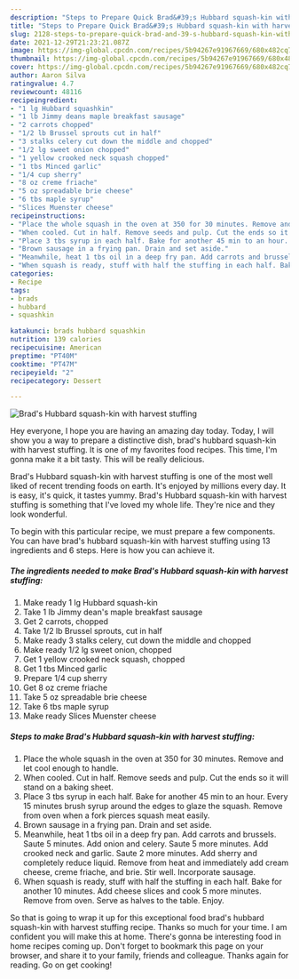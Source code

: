 ```yaml
---
description: "Steps to Prepare Quick Brad&#39;s Hubbard squash-kin with harvest stuffing"
title: "Steps to Prepare Quick Brad&#39;s Hubbard squash-kin with harvest stuffing"
slug: 2128-steps-to-prepare-quick-brad-and-39-s-hubbard-squash-kin-with-harvest-stuffing
date: 2021-12-29T21:23:21.087Z
image: https://img-global.cpcdn.com/recipes/5b94267e91967669/680x482cq70/brads-hubbard-squash-kin-with-harvest-stuffing-recipe-main-photo.jpg
thumbnail: https://img-global.cpcdn.com/recipes/5b94267e91967669/680x482cq70/brads-hubbard-squash-kin-with-harvest-stuffing-recipe-main-photo.jpg
cover: https://img-global.cpcdn.com/recipes/5b94267e91967669/680x482cq70/brads-hubbard-squash-kin-with-harvest-stuffing-recipe-main-photo.jpg
author: Aaron Silva
ratingvalue: 4.7
reviewcount: 48116
recipeingredient:
- "1 lg Hubbard squashkin"
- "1 lb Jimmy deans maple breakfast sausage"
- "2 carrots chopped"
- "1/2 lb Brussel sprouts cut in half"
- "3 stalks celery cut down the middle and chopped"
- "1/2 lg sweet onion chopped"
- "1 yellow crooked neck squash chopped"
- "1 tbs Minced garlic"
- "1/4 cup sherry"
- "8 oz creme friache"
- "5 oz spreadable brie cheese"
- "6 tbs maple syrup"
- "Slices Muenster cheese"
recipeinstructions:
- "Place the whole squash in the oven at 350 for 30 minutes. Remove and let cool enough to handle."
- "When cooled. Cut in half. Remove seeds and pulp. Cut the ends so it will stand on a baking sheet."
- "Place 3 tbs syrup in each half. Bake for another 45 min to an hour. Every 15 minutes brush syrup around the edges to glaze the squash. Remove from oven when a fork pierces squash meat easily."
- "Brown sausage in a frying pan. Drain and set aside."
- "Meanwhile, heat 1 tbs oil in a deep fry pan. Add carrots and brussels. Saute 5 minutes. Add onion and celery. Saute 5 more minutes. Add crooked neck and garlic. Saute 2 more minutes. Add sherry and completely reduce liquid. Remove from heat and immediately add cream cheese, creme friache, and brie. Stir well. Incorporate sausage."
- "When squash is ready, stuff with half the stuffing in each half. Bake for another 10 minutes. Add cheese slices and cook 5 more minutes. Remove from oven. Serve as halves to the table. Enjoy."
categories:
- Recipe
tags:
- brads
- hubbard
- squashkin

katakunci: brads hubbard squashkin 
nutrition: 139 calories
recipecuisine: American
preptime: "PT40M"
cooktime: "PT47M"
recipeyield: "2"
recipecategory: Dessert

---
```



![Brad's Hubbard squash-kin with harvest stuffing](https://img-global.cpcdn.com/recipes/5b94267e91967669/680x482cq70/brads-hubbard-squash-kin-with-harvest-stuffing-recipe-main-photo.jpg)

Hey everyone, I hope you are having an amazing day today. Today, I will show you a way to prepare a distinctive dish, brad's hubbard squash-kin with harvest stuffing. It is one of my favorites food recipes. This time, I'm gonna make it a bit tasty. This will be really delicious.



Brad's Hubbard squash-kin with harvest stuffing is one of the most well liked of recent trending foods on earth. It's enjoyed by millions every day. It is easy, it's quick, it tastes yummy. Brad's Hubbard squash-kin with harvest stuffing is something that I've loved my whole life. They're nice and they look wonderful.


To begin with this particular recipe, we must prepare a few components. You can have brad's hubbard squash-kin with harvest stuffing using 13 ingredients and 6 steps. Here is how you can achieve it.

<!--inarticleads1-->

##### The ingredients needed to make Brad's Hubbard squash-kin with harvest stuffing:

1. Make ready 1 lg Hubbard squash-kin
1. Take 1 lb Jimmy dean's maple breakfast sausage
1. Get 2 carrots, chopped
1. Take 1/2 lb Brussel sprouts, cut in half
1. Make ready 3 stalks celery, cut down the middle and chopped
1. Make ready 1/2 lg sweet onion, chopped
1. Get 1 yellow crooked neck squash, chopped
1. Get 1 tbs Minced garlic
1. Prepare 1/4 cup sherry
1. Get 8 oz creme friache
1. Take 5 oz spreadable brie cheese
1. Take 6 tbs maple syrup
1. Make ready Slices Muenster cheese




<!--inarticleads2-->

##### Steps to make Brad's Hubbard squash-kin with harvest stuffing:

1. Place the whole squash in the oven at 350 for 30 minutes. Remove and let cool enough to handle.
1. When cooled. Cut in half. Remove seeds and pulp. Cut the ends so it will stand on a baking sheet.
1. Place 3 tbs syrup in each half. Bake for another 45 min to an hour. Every 15 minutes brush syrup around the edges to glaze the squash. Remove from oven when a fork pierces squash meat easily.
1. Brown sausage in a frying pan. Drain and set aside.
1. Meanwhile, heat 1 tbs oil in a deep fry pan. Add carrots and brussels. Saute 5 minutes. Add onion and celery. Saute 5 more minutes. Add crooked neck and garlic. Saute 2 more minutes. Add sherry and completely reduce liquid. Remove from heat and immediately add cream cheese, creme friache, and brie. Stir well. Incorporate sausage.
1. When squash is ready, stuff with half the stuffing in each half. Bake for another 10 minutes. Add cheese slices and cook 5 more minutes. Remove from oven. Serve as halves to the table. Enjoy.




So that is going to wrap it up for this exceptional food brad's hubbard squash-kin with harvest stuffing recipe. Thanks so much for your time. I am confident you will make this at home. There's gonna be interesting food in home recipes coming up. Don't forget to bookmark this page on your browser, and share it to your family, friends and colleague. Thanks again for reading. Go on get cooking!
